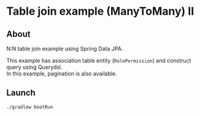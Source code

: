 # Table join example (ManyToMany) II

## About

N:N table join example using Spring Data JPA.

This example has association table entity (`RolePermission`) and
construct query using Querydsl.  
In this example, pagination is also available.

## Launch

```
./gradlew bootRun
```
